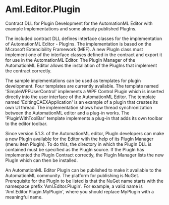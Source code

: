 Aml.Editor.Plugin
=================

Contract DLL for Plugin Development for the AutomationML Editor with example Implementations and some already published PlugIns.

The included contract DLL defines interface classes for the implementation of AutomationML Editor - PlugIns. 
The implementation is based on the Microsoft Extencibility Framework (MEF). A new PlugIn class must implement one 
of the interface classes defined in the contract and export it for use in the AutomationML Editor. The PlugIn Manager
of the AutomationML Editor allows the installation of the PlugIns that implement the contract correctly. 

The sample implementations can be used as templates for plugin development. Four templates are currently available.
The template named 'SimpleWPFUserControl' implements a WPF Control Plugin which is inserted directly into the user 
interface of the AutomationML Editor. The template named 'EditingCAEXApplication' is an example of a plugin that creates
its own UI thread. The implementation shows how thread synchronization between the AutomationML editor and a plug-in works. 
The 'PluginWithToolBar' template implements a plug-in that adds its own toolbar to the editor toolbar.

Since version 5.1.3. of the AutomationML editor, PlugIn developers can make a new PlugIn available for the Editor with the help of its PlugIn Manager (menu item PlugIn). To do this, the directory in which the PlugIn DLL is contained must
be specified as the PlugIn source. If the PlugIn has implemented the PlugIn Contract correctly, the PlugIn 
Manager lists the new PlugIn which can then be installed.

An AutomationML Editor PlugIn can be published to make it available to the AutomationML community. 
The platform for publishing is NuGet. Prerequisite for the PlugIn to be listed is that the NuGet name 
starts with the namespace prefix 'Aml.Editor.Plugin'. For example, a valid name is 'Aml.Editor.Plugin.MyPlugin', 
where you should replace MyPlugin with a meaningful name.
